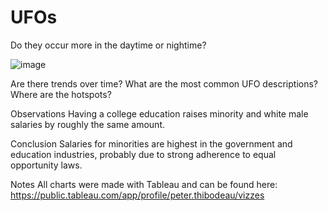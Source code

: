 # UFOs
Do they occur more in the daytime or nightime?


![image](https://github.com/peter-thibodeau/ufo/assets/158618486/509b0cdd-3e59-4f53-8f11-0f52db17c8c5)


Are there trends over time?
What are the most common UFO descriptions?
Where are the hotspots?


Observations
Having a college education raises minority and white male salaries by roughly the same amount.

Conclusion
Salaries for minorities are highest in the government and education industries, probably due to strong adherence to equal opportunity laws.

Notes
All charts were made with Tableau and can be found here: https://public.tableau.com/app/profile/peter.thibodeau/vizzes
